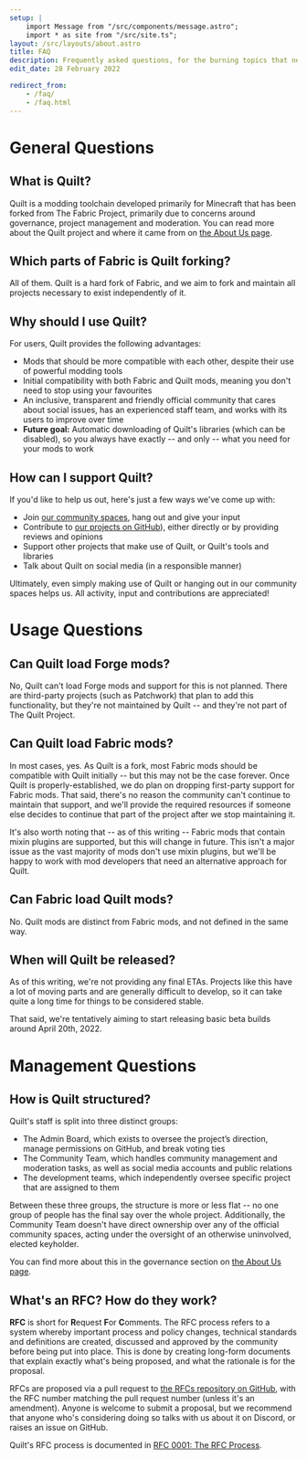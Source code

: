 ```yaml
---
setup: |
    import Message from "/src/components/message.astro";
    import * as site from "/src/site.ts";
layout: /src/layouts/about.astro
title: FAQ
description: Frequently asked questions, for the burning topics that need addressing regularly.
edit_date: 28 February 2022

redirect_from:
    - /faq/
    - /faq.html
---
```


# General Questions

<Message>

## What is Quilt?

Quilt is a modding toolchain developed primarily for Minecraft that has been forked from The Fabric Project, primarily due to concerns around governance, project management and moderation. You can read more about the Quilt project and where it came from on [the About Us page](/about/).

</Message>

<Message>

## Which parts of Fabric is Quilt forking?

All of them. Quilt is a hard fork of Fabric, and we aim to fork and maintain all projects necessary to exist independently of it.

</Message>

<Message>

## Why should I use Quilt?

For users, Quilt provides the following advantages:

-   Mods that should be more compatible with each other, despite their use of powerful modding tools
-   Initial compatibility with both Fabric and Quilt mods, meaning you don't need to stop using your favourites
-   An inclusive, transparent and friendly official community that cares about social issues, has an experienced staff team, and works with its users to improve over time
-   **Future goal:** Automatic downloading of Quilt's libraries (which can be disabled), so you always have exactly -- and only -- what you need for your mods to work

</Message>

<Message>

## How can I support Quilt?

If you'd like to help us out, here's just a few ways we've come up with:

-   Join [our community spaces](/community/), hang out and give your input
-   Contribute to <a href={site.github_link}>our projects on GitHub</a>), either directly or by providing reviews and opinions
-   Support other projects that make use of Quilt, or Quilt's tools and libraries
-   Talk about Quilt on social media (in a responsible manner)

<!-- # "* Help with ongoing costs by [supporting us financially on OpenCollective](https://opencollective.com/quiltmc)" -->

Ultimately, even simply making use of Quilt or hanging out in our community spaces helps us. All activity, input and contributions are appreciated!

</Message>

# Usage Questions

<Message>

## Can Quilt load Forge mods?

No, Quilt can't load Forge mods and support for this is not planned. There are third-party projects (such as Patchwork) that plan to add this functionality, but they're not maintained by Quilt -- and they're not part of The Quilt Project.

</Message>

<Message>

## Can Quilt load Fabric mods?

In most cases, yes. As Quilt is a fork, most Fabric mods should be compatible with Quilt initially -- but this may not be the case forever. Once Quilt is properly-established, we do plan on dropping first-party support for Fabric mods. That said, there's no reason the community can't continue to maintain that support, and we'll provide the required resources if someone else decides to continue that part of the project after we stop maintaining it.

It's also worth noting that -- as of this writing -- Fabric mods that contain mixin plugins are supported, but this will change in future. This isn't a major issue as the vast majority of mods don't use mixin plugins, but we'll be happy to work with mod developers that need an alternative approach for Quilt.

</Message>

<Message>

## Can Fabric load Quilt mods?

No. Quilt mods are distinct from Fabric mods, and not defined in the same way.

</Message>

<Message>

## When will Quilt be released?

As of this writing, we're not providing any final ETAs. Projects like this have a lot of moving parts and are generally difficult to develop, so it can take quite a long time for things to be considered stable.

That said, we're tentatively aiming to start releasing basic beta builds around April 20th, 2022. [<i class="fas fa-cannabis has-text-dark is-pulled-right"></i>](https://www.youtube.com/watch?v=DJfg39WkMvE)

</Message>

# Management Questions

<Message>

## How is Quilt structured?

Quilt's staff is split into three distinct groups:

-   The Admin Board, which exists to oversee the project’s direction, manage permissions on GitHub, and break voting ties
-   The Community Team, which handles community management and moderation tasks, as well as social media accounts and public relations
-   The development teams, which independently oversee specific project that are assigned to them

Between these three groups, the structure is more or less flat -- no one group of people has the final say over the whole project. Additionally, the Community Team doesn't have direct ownership over any of the official community spaces, acting under the oversight of an otherwise uninvolved, elected keyholder.

You can find more about this in the governance section on [the About Us page](/about/#governance).

</Message>

<Message>

## What's an RFC? How do they work?

**RFC** is short for **R**equest **F**or **C**omments. The RFC process refers to a system whereby important process and policy changes, technical standards and definitions are created, discussed and approved by the community before being put into place. This is done by creating long-form documents that explain exactly what's being proposed, and what the rationale is for the proposal.

RFCs are proposed via a pull request to [the RFCs repository on GitHub](https://github.com/QuiltMC/rfcs), with the RFC number matching the pull request number (unless it's an amendment). Anyone is welcome to submit a proposal, but we recommend that anyone who's considering doing so talks with us about it on Discord, or raises an issue on GitHub.

Quilt's RFC process is documented in [RFC 0001: The RFC Process](https://github.com/QuiltMC/rfcs/blob/master/structure/0001-rfc-process.md).

</Message>
